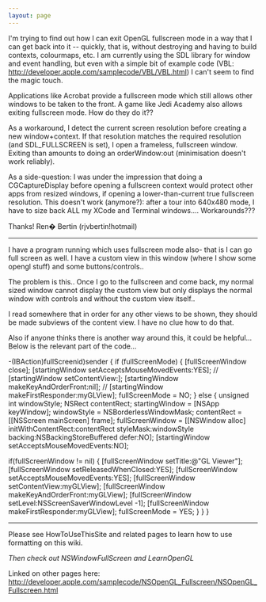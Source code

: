 ```yaml
---
layout: page
---
```


I'm trying to find out how I can exit OpenGL fullscreen mode in a way that I can get back into it -- quickly, that is, without destroying and having to build contexts, colourmaps, etc. I am currently using the SDL library for window and event handling, but even with a simple bit of example code (VBL: http://developer.apple.com/samplecode/VBL/VBL.html) I can't seem to find the magic touch.

Applications like Acrobat provide a fullscreen mode which still allows other windows to be taken to the front. A game like Jedi Academy also allows exiting fullscreen mode. How do they do it??

As a workaround, I detect the current screen resolution before creating a new window+context. If that resolution matches the required resolution (and SDL_FULLSCREEN is set), I open a frameless, fullscreen window. Exiting than amounts to doing an orderWindow:out (minimisation doesn't work reliably).

As a side-question: I was under the impression that doing a CGCaptureDisplay before opening a fullscreen context would protect other apps from resized windows, if opening a lower-than-current true fullscreen resolution. This doesn't work (anymore?): after a tour into 640x480 mode, I have to size back ALL my XCode and Terminal windows.... Workarounds???

Thanks!
Ren� Bertin
(rjvbertin!hotmail)

----

I have a program running which uses fullscreen mode also- that is I can go full screen as well. I have a custom view in this window (where I show some opengl stuff) and some buttons/controls.. 

The problem is this..
Once I go to the fullscreen and come back, my normal sized window cannot display the custom view but only displays the normal window with controls and without the custom view itself.. 

I read somewhere that in order for any other views to be shown, they should be made subviews of the content view. I have no clue how to do that. 

Also if anyone thinks there is another way around this, it could be helpful...
Below is the relevant part of the code...

    

-(IBAction)fullScreenid)sender
{
if (fullScreenMode)
{
[fullScreenWindow close];
[startingWindow setAcceptsMouseMovedEvents:YES];
// [startingWindow setContentView:];
[startingWindow makeKeyAndOrderFront:nil];
// [startingWindow makeFirstResponder:myGLView];
fullScreenMode = NO;
} else
{
unsigned int windowStyle;
NSRect contentRect;
startingWindow = [NSApp keyWindow];
windowStyle = NSBorderlessWindowMask;
contentRect = [[NSScreen mainScreen] frame];
fullScreenWindow = [[NSWindow alloc] initWithContentRect:contentRect
styleMask:windowStyle
backing:NSBackingStoreBuffered
defer:NO];
[startingWindow setAcceptsMouseMovedEvents:NO];

if(fullScreenWindow != nil)
{
[fullScreenWindow setTitle:@"GL Viewer"];
[fullScreenWindow setReleasedWhenClosed:YES];
[fullScreenWindow setAcceptsMouseMovedEvents:YES];
[fullScreenWindow setContentView:myGLView];
[fullScreenWindow makeKeyAndOrderFront:myGLView];
[fullScreenWindow setLevel:NSScreenSaverWindowLevel -1];
[fullScreenWindow makeFirstResponder:myGLView];
fullScreenMode = YES;
}
}
}



----

Please see HowToUseThisSite and related pages to learn how to use formatting on this wiki.

*Then check out NSWindowFullScreen and LearnOpenGL*

Linked on other pages here: http://developer.apple.com/samplecode/NSOpenGL_Fullscreen/NSOpenGL_Fullscreen.html
